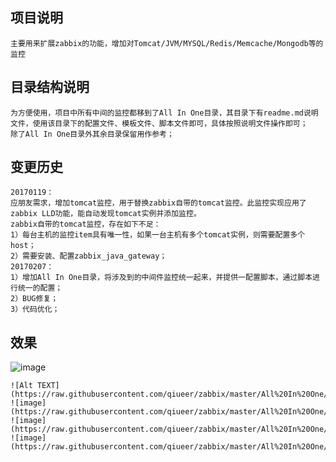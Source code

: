 ## 项目说明
```
主要用来扩展zabbix的功能，增加对Tomcat/JVM/MYSQL/Redis/Memcache/Mongodb等的监控
```

## 目录结构说明
```
为方便使用，项目中所有中间的监控都移到了All In One目录，其目录下有readme.md说明文件，使用该目录下的配置文件、模板文件、脚本文件即可，具体按照说明文件操作即可；  
除了All In One目录外其余目录保留用作参考；  
```

## 变更历史
```
20170119：  
应朋友需求，增加tomcat监控，用于替换zabbix自带的tomcat监控。此监控实现应用了zabbix LLD功能，能自动发现tomcat实例并添加监控。  
zabbix自带的tomcat监控，存在如下不足：  
1）每台主机的监控item具有唯一性，如果一台主机有多个tomcat实例，则需要配置多个host；  
2）需要安装、配置zabbix_java_gateway；  
20170207：  
1）增加All In One目录，将涉及到的中间件监控统一起来，并提供一配置脚本，通过脚本进行统一的配置；  
2）BUG修复；  
3）代码优化；  
```

## 效果
![image](https://github.com/ButBueatiful/dotvim/raw/master/screenshots/vim-screenshot.jpg)
```
![Alt TEXT](https://raw.githubusercontent.com/qiueer/zabbix/master/All%20In%20One/effects/p1.png)  
![image](https://raw.githubusercontent.com/qiueer/zabbix/master/All%20In%20One/effects/p2.png)  
![image](https://raw.githubusercontent.com/qiueer/zabbix/master/All%20In%20One/effects/p3.png)  
![image](https://raw.githubusercontent.com/qiueer/zabbix/master/All%20In%20One/effects/p4.png)  
```

